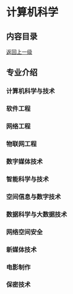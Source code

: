 # 计算机科学

## 内容目录

[返回上一级](../../README.md)

## **专业介绍**

### 计算机科学与技术

### 软件工程

### 网络工程

### 物联网工程

### 数字媒体技术

### 智能科学与技术

### 空间信息与数字技术

### 数据科学与大数据技术

### 网络空间安全

### 新媒体技术

### 电影制作

### 保密技术

